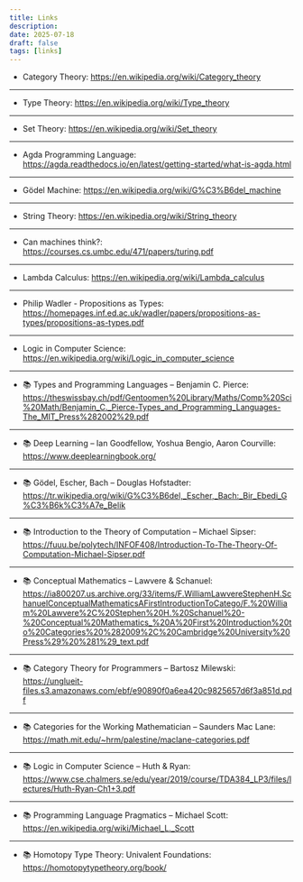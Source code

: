 ```yaml
---
title: Links
description:
date: 2025-07-18
draft: false
tags: [links]
---
```


- Category Theory: https://en.wikipedia.org/wiki/Category_theory  
---
- Type Theory: https://en.wikipedia.org/wiki/Type_theory  
---
- Set Theory: https://en.wikipedia.org/wiki/Set_theory  
---
- Agda Programming Language: https://agda.readthedocs.io/en/latest/getting-started/what-is-agda.html  
---
- Gödel Machine: https://en.wikipedia.org/wiki/G%C3%B6del_machine  
---
- String Theory: https://en.wikipedia.org/wiki/String_theory  
---
- Can machines think?: https://courses.cs.umbc.edu/471/papers/turing.pdf  
---
- Lambda Calculus: https://en.wikipedia.org/wiki/Lambda_calculus  
---
- Philip Wadler - Propositions as Types: https://homepages.inf.ed.ac.uk/wadler/papers/propositions-as-types/propositions-as-types.pdf  
---
- Logic in Computer Science: https://en.wikipedia.org/wiki/Logic_in_computer_science  
---
- 📚 Types and Programming Languages – Benjamin C. Pierce:  
  https://theswissbay.ch/pdf/Gentoomen%20Library/Maths/Comp%20Sci%20Math/Benjamin_C._Pierce-Types_and_Programming_Languages-The_MIT_Press%282002%29.pdf  
---
- 📚 Deep Learning – Ian Goodfellow, Yoshua Bengio, Aaron Courville:  
  https://www.deeplearningbook.org/  
---
- 📚 Gödel, Escher, Bach – Douglas Hofstadter:  
  https://tr.wikipedia.org/wiki/G%C3%B6del,_Escher,_Bach:_Bir_Ebedi_G%C3%B6k%C3%A7e_Belik  
---
- 📚 Introduction to the Theory of Computation – Michael Sipser:  
  https://fuuu.be/polytech/INFOF408/Introduction-To-The-Theory-Of-Computation-Michael-Sipser.pdf  
---
- 📚 Conceptual Mathematics – Lawvere & Schanuel:  
  https://ia800207.us.archive.org/33/items/F.WilliamLawvereStephenH.SchanuelConceptualMathematicsAFirstIntroductionToCatego/F.%20William%20Lawvere%2C%20Stephen%20H.%20Schanuel%20-%20Conceptual%20Mathematics_%20A%20First%20Introduction%20to%20Categories%20%282009%2C%20Cambridge%20University%20Press%29%20%281%29_text.pdf  
---
- 📚 Category Theory for Programmers – Bartosz Milewski:  
  https://unglueit-files.s3.amazonaws.com/ebf/e90890f0a6ea420c9825657d6f3a851d.pdf  
---
- 📚 Categories for the Working Mathematician – Saunders Mac Lane:  
  https://math.mit.edu/~hrm/palestine/maclane-categories.pdf  
---
- 📚 Logic in Computer Science – Huth & Ryan:  
  https://www.cse.chalmers.se/edu/year/2019/course/TDA384_LP3/files/lectures/Huth-Ryan-Ch1+3.pdf  
---
- 📚 Programming Language Pragmatics – Michael Scott:  
  https://en.wikipedia.org/wiki/Michael_L._Scott  
---
- 📚 Homotopy Type Theory: Univalent Foundations:  
  https://homotopytypetheory.org/book/
